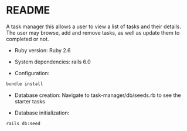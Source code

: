 # README

A task manager this allows a user to view a list of tasks and their details.
The user may browse, add and remove tasks, as well as update them to completed or not.


* Ruby version:
Ruby 2.6

* System dependencies:
rails 6.0

* Configuration:
```bash
bundle install
```

* Database creation:
Navigate to task-manager/db/seeds.rb to see the starter tasks

* Database initialization:
```bash
rails db:seed
```

